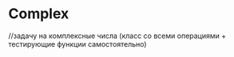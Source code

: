 # Complex
//задачу на комплексные числа (класс со всеми операциями + тестирующие функции самостоятельно)
